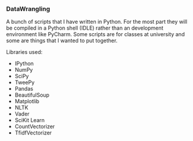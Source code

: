 ### DataWrangling ###
A bunch of scripts that I have written in Python. For the most part they will be compiled in a Python shell (IDLE) rather than an development environment like PyCharm. Some scripts are for classes at university and some are things that I wanted to put together.

Libraries used:
  * IPython
  * NumPy
  * SciPy
  * TweePy
  * Pandas
  * BeautifulSoup
  * Matplotlib
  * NLTK
  * Vader
  * SciKit Learn
  * CountVectorizer
  * TfidfVectorizer
